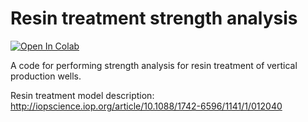 # Resin treatment strength analysis

[![Open In Colab](https://colab.research.google.com/assets/colab-badge.svg)](https://colab.research.google.com/github/kireevtf/Resin-treatment-strength-analysis/blob/master/TwoLayerResin.ipynb)

A code for performing strength analysis for resin treatment of vertical production wells.

Resin treatment model description: http://iopscience.iop.org/article/10.1088/1742-6596/1141/1/012040
